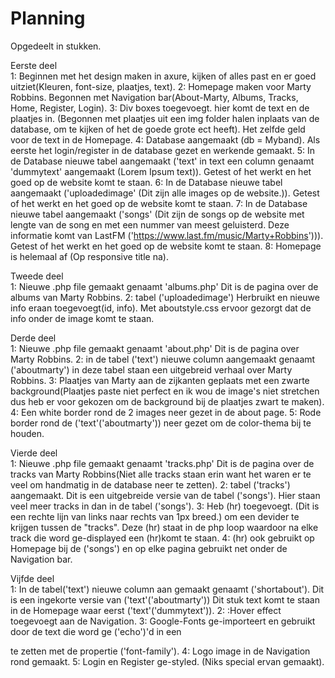 # Planning


Opgedeelt in stukken.

Eerste deel <br>
1: Beginnen met het design maken in axure, kijken of alles past en er goed uitziet(Kleuren, font-size, plaatjes, text).
2: Homepage maken voor Marty Robbins. Begonnen met Navigation bar(About-Marty, Albums, Tracks, Home, Register, Login).
3: Div boxes toegevoegt. hier komt de text en de plaatjes in. (Begonnen met plaatjes uit een img folder halen inplaats van de database, om te kijken of het de goede grote ect heeft). Het zelfde geld voor de text in de Homepage.
4: Database aangemaakt (db = Myband). Als eerste het login/register in de database gezet en werkende gemaakt.
5: In de Database nieuwe tabel aangemaakt ('text' in text een column genaamt 'dummytext' aangemaakt (Lorem Ipsum text)). Getest of het werkt en het goed op de website komt te staan.
6: In de Database nieuwe tabel aangemaakt ('uploadedimage' (Dit zijn alle images op de website.)). Getest of het werkt en het goed op de website komt te staan.
7: In de Database nieuwe tabel aangemaakt ('songs' (Dit zijn de songs op de website met lengte van de song en met een nummer van meest geluisterd. Deze informatie komt van LastFM ('https://www.last.fm/music/Marty+Robbins'))). Getest of het werkt en het goed op de website komt te staan.
8: Homepage is helemaal af (Op responsive title na).

Tweede deel <br>
1: Nieuwe .php file gemaakt genaamt 'albums.php' Dit is de pagina over de albums van Marty Robbins.
2: tabel ('uploadedimage') Herbruikt en nieuwe info eraan toegevoegt(id, info). Met aboutstyle.css ervoor gezorgt dat de info onder de image komt te staan.

Derde deel <br>
1: Nieuwe .php file gemaakt genaamt 'about.php' Dit is de pagina over Marty Robbins.
2: in de tabel ('text') nieuwe column aangemaakt genaamt ('aboutmarty') in deze tabel staan een uitgebreid verhaal over Marty Robbins.
3: Plaatjes van Marty aan de zijkanten geplaats met een zwarte background(Plaatjes paste niet perfect en ik wou de image's niet stretchen dus heb er voor gekozen om de background bij de plaatjes zwart te maken).
4: Een white border rond de 2 images neer gezet in de about page.
5: Rode border rond de ('text'('aboutmarty')) neer gezet om de color-thema bij te houden.

Vierde deel <br>
1: Nieuwe .php file gemaakt genaamt 'tracks.php' Dit is de pagina over de tracks van Marty Robbins(Niet alle tracks staan erin want het waren er te veel om handmatig in de database neer te zetten).
2: tabel ('tracks') aangemaakt. Dit is een uitgebreide versie van de tabel ('songs'). Hier staan veel meer tracks in dan in de tabel ('songs').
3: Heb (hr) toegevoegt. (Dit is een rechte lijn van links naar rechts van 1px breed.) om een devider te krijgen tussen de "tracks". Deze (hr) staat in de php loop waardoor na elke track die word ge-displayed een (hr)komt te staan.
4: (hr) ook gebruikt op Homepage bij de ('songs') en op elke pagina gebruikt net onder de Navigation bar.

Vijfde deel <br>
1: In de tabel('text') nieuwe column aan gemaakt genaamt ('shortabout'). Dit is een ingekorte versie van ('text'('aboutmarty')) Dit stuk text komt te staan in de Homepage waar eerst ('text'('dummytext')).
2: :Hover effect toegevoegt aan de Navigation.
3: Google-Fonts ge-importeert en gebruikt door de text die word ge ('echo')'d in een <div> te zetten met de propertie ('font-family').
4: Logo image in de Navigation rond gemaakt.
5: Login en Register ge-styled. (Niks special ervan gemaakt).
  




